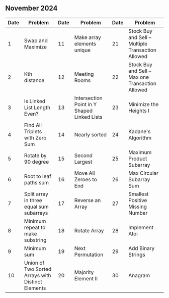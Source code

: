 ## November 2024

| Date | Problem                                           | Date | Problem                                     | Date | Problem                                           |
| ---- | ------------------------------------------------- | ---- | ------------------------------------------- | ---- | ------------------------------------------------- |
| 1    | Swap and Maximize                                 | 11   | Make array elements unique                  | 21   | Stock Buy and Sell – Multiple Transaction Allowed |
| 2    | Kth distance                                      | 12   | Meeting Rooms                               | 22   | Stock Buy and Sell – Max one Transaction Allowed  |
| 3    | Is Linked List Length Even?                       | 13   | Intersection Point in Y Shaped Linked Lists | 23   | Minimize the Heights I                            |
| 4    | Find All Triplets with Zero Sum                   | 14   | Nearly sorted                               | 24   | Kadane's Algorithm                                |
| 5    | Rotate by 90 degree                               | 15   | Second Largest                              | 25   | Maximum Product Subarray                          |
| 6    | Root to leaf paths sum                            | 16   | Move All Zeroes to End                      | 26   | Max Circular Subarray Sum                         |
| 7    | Split array in three equal sum subarrays          | 17   | Reverse an Array                            | 27   | Smallest Positive Missing Number                  |
| 8    | Minimum repeat to make substring                  | 18   | Rotate Array                                | 28   | Implement Atoi                                    |
| 9    | Minimum sum                                       | 19   | Next Permutation                            | 29   | Add Binary Strings                                |
| 10   | Union of Two Sorted Arrays with Distinct Elements | 20   | Majority Element II                         | 30   | Anagram                                           |
